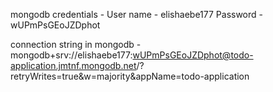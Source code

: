 mongodb credentials - User name - elishaebe177 Password - wUPmPsGEoJZDphot

connection string in mongodb - mongodb+srv://elishaebe177:wUPmPsGEoJZDphot@todo-application.jmtnf.mongodb.net/?retryWrites=true&w=majority&appName=todo-application